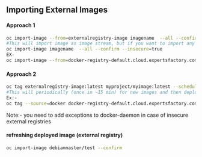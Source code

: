 ## Importing External Images

#### Approach 1
```sh
oc import-image --from=externalregistry-image imagename  --all --confirm --insecure=true 
#This will import image as image stream, but if you want to import any latest changes you need to 
oc import-image imagename  --all --confirm --insecure=true
EX- 
oc import-image --from=docker-registry-default.cloud.expertsfactory.com/lab/gotest --all --insecure=true gotest -n myproject  --confirm
```

#### Approach 2 
```sh
oc tag externalregistry-image:latest myproject/myimage:latest --scheduled=true --insecure=true  --source=docker 
#This will periodically (once in ~15 min) for new images and then deploy newer versions
Ex:- 
oc tag --source=docker docker-registry-default.cloud.expertsfactory.com/lab/gotest:latest myproject/gotest-new:latest --scheduled=true --insecure=true

```

Note:-  you need to add exceptions to docker-daemon  in case of insecure external registries

#### refreshing deployed image (external registry)
```sh
oc import-image debianmaster/test --confirm
```

